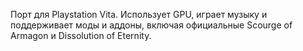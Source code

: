 Порт для Playstation Vita. Использует GPU, играет музыку и поддерживает моды и аддоны, включая официальные Scourge of Armagon и Dissolution of Eternity.